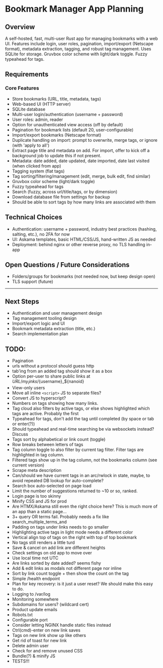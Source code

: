 # Bookmark Manager App Planning

## Overview

A self-hosted, fast, multi-user Rust app for managing bookmarks with a web UI. Features include login, user roles, pagination, import/export (Netscape format), metadata extraction, tagging, and robust tag management. Uses SQLite for storage. Gruvbox color scheme with light/dark toggle. Fuzzy typeahead for tags.

## Requirements

### Core Features

- Store bookmarks (URL, title, metadata, tags)
- Web-based UI (HTTP server)
- SQLite database
- Multi-user login/authentication (username + password)
- User roles: admin, reader
- Option for unauthenticated view access (off by default)
- Pagination for bookmark lists (default 20, user-configurable)
- Import/export bookmarks (Netscape format)
- Duplicate handling on import: prompt to overwrite, merge tags, or ignore (with 'apply to all')
- Extract page title and metadata on add. For import, offer to kick off a background job to update this if not present.
- Metadata: date added, date updated, date imported, date last visited (when clicked from app)
- Tagging system (flat tags)
- Tag sorting/filtering/management (edit, merge, bulk edit, find similar)
- Gruvbox color scheme (light/dark toggle)
- Fuzzy typeahead for tags
- Search (fuzzy, across url/title/tags, or by dimension)
- Download database file from settings for backup
- Should be able to sort tags by how many links are associated with them

## Technical Choices

- Authentication: username + password, industry best practices (hashing, salting, etc.), no 2FA for now
- UI: Askama templates, basic HTML/CSS/JS, hand-written JS as needed
- Deployment: behind nginx or other reverse proxy, no TLS handling in-app

## Open Questions / Future Considerations

- Folders/groups for bookmarks (not needed now, but keep design open)
- TLS support (future)

---

## Next Steps

- Authentication and user management design
- Tag management tooling design
- Import/export logic and UI
- Bookmark metadata extraction (title, etc.)
- Search implementation plan

## TODO:

- Pagination
- urls without a protocol should guess http
- tab'ing from an added tag should show it as a box
- Option per-user to share public links at $URL/my_links/${username}\_${nanoid}
- View-only users
- Move all inline `<script>` JS to separate files?
- Convert JS to hyperscript?
- Numbers on tags showing how many links.
- Tag cloud also filters by active tags, or else shows highlighted which tags are active. Probably the first
- Typeahead for tags, don't add the tag until completed (by space or tab or enter(?))
- Should typeahead and real-time searching be via websockets instead? Discuss
- Tags sort by alphabetical or link count (toggle)
- Row breaks between letters of tags
- Tag column toggle to also filter by current tag filter. Filter tags are highlighted in tag column.
- Filtered tags show up in the tag column, not the bookmarks column (see current version)
- Scrape meta description
- Can/should we have current tags in an arc/rwlock in state, maybe, to avoid repeated DB lookup for auto-complete?
- Search box auto-selected on page load
- Limit the number of suggestions returned to ~10 or so, ranked.
- Login page is too skinny
- Minify CSS and JS for prod
- Are HTMX/Askama still even the right choice here? This is much more of an app than a static page...
- 3+ query OR terms fail. Probably needs a fix like search_multiple_terms_and
- Padding on tags under links needs to go smaller
- Highlighting active tags in light mode needs a different color
- Vertical align top of tags on the right with top of top bookmark
- No tags still renders a little turd
- Save & cancel on add link are different heights
- Check settings on old app to move over
- Use local time not UTC
- Are links sorted by date added? seems fishy
- Add & edit links as modals not different page nor inline
- Sort by link count toggle + then show the count on the tag
- Simple /health endpoint
- Plan for key recovery: is it just a user reset? We should make this easy to do.
- Logging to /var/log
- Monitoring somewhere
- Subdomains for users? (wildcard cert)
- Product update emails
- Robots.txt
- Configurable port
- Consider letting NGINX handle static files instead
- Ctrl(cmd)-enter on new link saves
- Tags on new link show up like others
- Get rid of toast for new link
- Delete admin user
- Check for and remove unused CSS
- Bundle(?) & minify JS
- TESTS!!!

